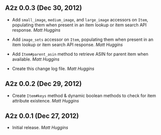 ## A2z 0.0.3 (Dec 30, 2012)

* Add `small_image`, `medium_image`, and `large_image` accessors on `Item`,
  populating them when present in an item lookup or item search API response.
  *Matt Huggins*

* Add `image_sets` accessor on `Item`, populating them when present in an item
  lookup or item search API response. *Matt Huggins*

* Add `Item#parent_asin` method to retrieve ASIN for parent item when
  available. *Matt Huggins*

* Create this change log file. *Matt Huggins*

## A2z 0.0.2 (Dec 29, 2012)

* Create `Item#keys` method & dynamic boolean methods to check for item
  attribute existence. *Matt Huggins*

## A2z 0.0.1 (Dec 27, 2012)

* Initial release. *Matt Huggins*

